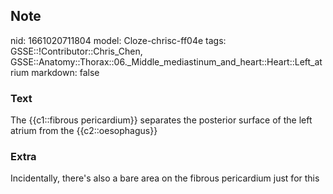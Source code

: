 ## Note
nid: 1661020711804
model: Cloze-chrisc-ff04e
tags: GSSE::!Contributor::Chris_Chen, GSSE::Anatomy::Thorax::06._Middle_mediastinum_and_heart::Heart::Left_atrium
markdown: false

### Text
<div class='toggle'>
  The {{c1::fibrous pericardium}} separates the posterior surface
  of the left atrium from the {{c2::oesophagus}}
</div>

### Extra
<p id="2de334b4-e102-4414-b355-c5ce3235740e" class="">Incidentally,
there's also a bare area on the fibrous pericardium just for this
